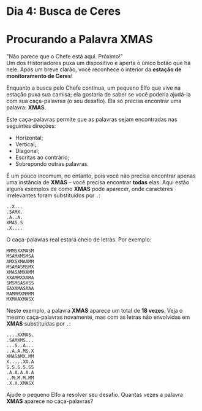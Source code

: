 # Dia 4: Busca de Ceres

# Procurando a Palavra XMAS

"Não parece que o Chefe está aqui. Próximo!"  
Um dos Historiadores puxa um dispositivo e aperta o único botão que há nele. Após um breve clarão, você reconhece o interior da **estação de monitoramento de Ceres**!

Enquanto a busca pelo Chefe continua, um pequeno Elfo que vive na estação puxa sua camisa; ela gostaria de saber se você poderia ajudá-la com sua caça-palavras (o seu desafio). Ela só precisa encontrar uma palavra: **XMAS**.

Este caça-palavras permite que as palavras sejam encontradas nas seguintes direções:

- Horizontal;
- Vertical;
- Diagonal;
- Escritas ao contrário;
- Sobrepondo outras palavras.

É um pouco incomum, no entanto, pois você não precisa encontrar apenas uma instância de **XMAS** – você precisa encontrar **todas** elas. Aqui estão alguns exemplos de como **XMAS** pode aparecer, onde caracteres irrelevantes foram substituídos por `.`:
```
..X...
.SAMX.
.A..A.
XMAS.S
.X....
```
O caça-palavras real estará cheio de letras. Por exemplo:
```
MMMSXXMASM
MSAMXMSMSA
AMXSXMAAMM
MSAMASMSMX
XMASAMXAMM
XXAMMXXAMA
SMSMSASXSS
SAXAMASAAA
MAMMMXMMMM
MXMXAXMASX
```
Neste exemplo, a palavra **XMAS** aparece um total de **18 vezes**. Veja o mesmo caça-palavras novamente, mas com as letras não envolvidas em **XMAS** substituídas por `.`:
```
....XXMAS.
.SAMXMS...
...S..A...
..A.A.MS.X
XMASAMX.MM
X.....XA.A
S.S.S.S.SS
.A.A.A.A.A
..M.M.M.MM
.X.X.XMASX
```
Ajude o pequeno Elfo a resolver seu desafio. Quantas vezes a palavra **XMAS** aparece no caça-palavras?
